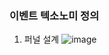 ### 이벤트 텍소노미 정의
1. 퍼널 설계
![image](https://github.com/user-attachments/assets/8326cf89-690c-47ae-bf3a-cf268b75e2ad)


